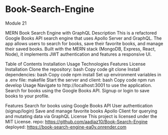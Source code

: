 # Book-Search-Engine
Module 21

MERN Book Search Engine with GraphQL
Description
This is a refactored Google Books API search engine that uses Apollo Server and GraphQL. The app allows users to search for books, save their favorite books, and manage their saved books. Built with the MERN stack (MongoDB, Express, React, Node), it implements JWT authentication and features a responsive UI.

Table of Contents
Installation
Usage
Technologies
Features
License
Installation
Clone the repository:
bash
Copy code
git clone <your-repo-url>
Install dependencies:
bash
Copy code
npm install
Set up environment variables in a .env file:
makefile
Start the server and client:
bash
Copy code
npm run develop
Usage
Navigate to http://localhost:3001 to use the application.
Search for books using the Google Books API.
Signup or login to save books to your profile.

Features
Search for books using Google Books API
User authentication (signup/login)
Save and manage favorite books
Apollo Client for querying and mutating data via GraphQL
License
This project is licensed under the MIT License.
repo: https://github.com/aadiaz10/Book-Search-Engine
deployed: https://book-search-engine-ea0y.onrender.com

